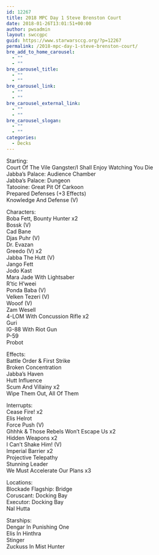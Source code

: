 ```yaml
---
id: 12267
title: 2018 MPC Day 1 Steve Brenston Court
date: 2018-01-26T13:01:51+00:00
author: pwsadmin
layout: swccgpc
guid: https://www.starwarsccg.org/?p=12267
permalink: /2018-mpc-day-1-steve-brenston-court/
bre_add_to_home_carousel:
  - ""
  - ""
bre_carousel_title:
  - ""
  - ""
bre_carousel_link:
  - ""
  - ""
bre_carousel_external_link:
  - ""
  - ""
bre_carousel_slogan:
  - ""
  - ""
categories:
  - Decks
---
```

Starting:  
Court Of The Vile Gangster/I Shall Enjoy Watching You Die  
Jabba’s Palace: Audience Chamber  
Jabba’s Palace: Dungeon  
Tatooine: Great Pit Of Carkoon  
Prepared Defenses (+3 Effects)  
Knowledge And Defense (V)

Characters:  
Boba Fett, Bounty Hunter x2  
Bossk (V)  
Cad Bane  
Djas Puhr (V)  
Dr. Evazan  
Greedo (V) x2  
Jabba The Hutt (V)  
Jango Fett  
Jodo Kast  
Mara Jade With Lightsaber  
R’tic H’weei  
Ponda Baba (V)  
Velken Tezeri (V)  
Wooof (V)  
Zam Wesell  
4-LOM With Concussion Rifle x2  
Guri  
IG-88 With Riot Gun  
P-59  
Probot

Effects:  
Battle Order & First Strike  
Broken Concentration  
Jabba’s Haven  
Hutt Influence  
Scum And Villainy x2  
Wipe Them Out, All Of Them

Interrupts:  
Cease Fire! x2  
Elis Helrot  
Force Push (V)  
Ghhhk & Those Rebels Won’t Escape Us x2  
Hidden Weapons x2  
I Can’t Shake Him! (V)  
Imperial Barrier x2  
Projective Telepathy  
Stunning Leader  
We Must Accelerate Our Plans x3

Locations:  
Blockade Flagship: Bridge  
Coruscant: Docking Bay  
Executor: Docking Bay  
Nal Hutta

Starships:  
Dengar In Punishing One  
Elis In Hinthra  
Stinger  
Zuckuss In Mist Hunter